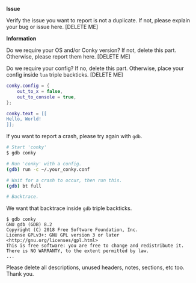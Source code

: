 **Issue**

Verify the issue you want to report is not a duplicate. If not, please explain
your bug or issue here. [DELETE ME]

**Information**

Do we require your OS and/or Conky version? If not, delete this part. Otherwise,
please report them here. [DELETE ME]

Do we require your config? If no, delete this part. Otherwise, place your
config inside `lua` triple backticks. [DELETE ME]


```lua
conky.config = {
    out_to_x = false,
    out_to_console = true,
};

conky.text = [[
Hello, World!
]];
```

If you want to report a crash, please try again with `gdb`.
```bash
# Start 'conky'
$ gdb conky

# Run 'conky' with a config.
(gdb) run -c ~/.your_conky.conf

# Wait for a crash to occur, then run this.
(gdb) bt full

# Backtrace.
```
We want that backtrace inside `gdb` triple backticks.
```gdb
$ gdb conky
GNU gdb (GDB) 8.2
Copyright (C) 2018 Free Software Foundation, Inc.
License GPLv3+: GNU GPL version 3 or later <http://gnu.org/licenses/gpl.html>
This is free software: you are free to change and redistribute it.
There is NO WARRANTY, to the extent permitted by law.
...
```

Please delete all descriptions, unused headers, notes, sections, etc too. Thank you.
